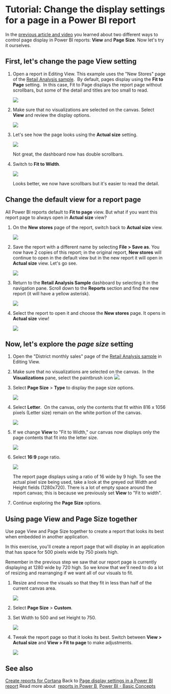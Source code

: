 ﻿<properties
   pageTitle="Tutorial: Change the display settings for a page in a Power BI report"
   description="Tutorial: Change the display settings for a page in a Power BI report"
   services="powerbi"
   documentationCenter=""
   authors="mihart"
   manager="mblythe"
   backup=""
   editor=""
   tags=""
   qualityFocus="modifying"
   qualityDate=""/>

<tags
   ms.service="powerbi"
   ms.devlang="NA"
   ms.topic="article"
   ms.tgt_pltfrm="NA"
   ms.workload="powerbi"
   ms.date="08/15/2016"
   ms.author="mihart"/>

# Tutorial: Change the display settings for a page in a Power BI report

In the [previous article and video](powerbi-service-change-report-display-settings.md) you learned about two different ways to control page display in Power BI reports: **View** and **Page Size**. Now let's try it ourselves.

## First, let's change the page View setting

1.  Open a report in Editing View. This example uses the "New Stores" page of the [Retail Analysis sample](powerbi-sample-retail-analysis-take-a-tour.md).  By default, pages display using the **Fit to Page** setting.  In this case, Fit to Page displays the report page without scrollbars, but some of the detail and titles are too small to read.

    ![](media/powerbi-service-tutorial-change-report-display-settings/PBI_fit_to_page.png)

2. Make sure that no visualizations are selected on the canvas. Select **View** and review the display options.

    ![](media/powerbi-service-tutorial-change-report-display-settings/power-bi-change-page-view.png)

3. Let's see how the page looks using the **Actual size** setting.
    
    ![](media/powerbi-service-tutorial-change-report-display-settings/power-bi-actal-size2.png)

    Not great, the dashboard now has double scrollbars.

4. Switch to **Fit to Width**.

   ![](media/powerbi-service-tutorial-change-report-display-settings/pbi_fit_to_width.png)

   Looks better, we now have scrollbars but it's easier to read the detail.

## Change the default view for a report page

All Power BI reports default to **Fit to page** view. But what if you want this report page to always open in **Actual size** view?

1. On the **New stores** page of the report, switch back to **Actual size** view.

   ![](media/powerbi-service-tutorial-change-report-display-settings/power-bi-actual-size.png)

2. Save the report with a different name by selecting **File > Save as**. You now have 2 copies of this report; in the original report, **New stores** will continue to open in the default view but in the new report it will open in **Actual size** view. Let's go see.

   ![](media/powerbi-service-tutorial-change-report-display-settings/power-bi-save-as.png)

3. Return to the **Retail Analysis Sample** dashboard by selecting it in the navigation pane. Scroll down to the **Reports** section and find the new report (it will have a yellow asterisk).  

    ![](media/powerbi-service-tutorial-change-report-display-settings/power-bi-new-report.png)

4. Select the report to open it and choose the **New stores** page. It opens in **Actual size** view!

    ![](media/powerbi-service-tutorial-change-report-display-settings/power-bi-actal-size2.png)

## Now, let's explore the *page size* setting

1. Open the "District monthly sales" page of the [Retail Analysis sample](powerbi-sample-retail-analysis-take-a-tour.md) in Editing View.

2. Make sure that no visualizations are selected on the canvas.  In the **Visualizations** pane, select the paintbrush icon ![](media/powerbi-service-tutorial-change-report-display-settings/PBI_paintbrush.jpg).

3. Select **Page Size** &gt; **Type** to display the page size options.

   ![](media/powerbi-service-tutorial-change-report-display-settings/power-bi-page-size-menu.png)

4. Select **Letter**.  On the canvas, only the contents that fit within 816 x 1056 pixels (Letter size) remain on the white portion of the canvas.

   ![](media/powerbi-service-tutorial-change-report-display-settings/power-bi-letter.png)

5. If we change **View** to "Fit to Width," our canvas now displays only the page contents that fit into the letter size.

   ![](media/powerbi-service-tutorial-change-report-display-settings/power-bi-fit-to-width.png)

6. Select **16:9** page ratio.

   ![](media/powerbi-service-tutorial-change-report-display-settings/power-bi-16-to-9.png)

    The report page displays using a ratio of 16 wide by 9 high. To see the actual pixel size being used, take a look at the greyed out Width and Height fields (1280x720). There is a lot of empty space around the report canvas; this is because we previously set **View** to "Fit to width".

7. Continue exploring the **Page Size** options.

## Using page View and Page Size together

Use page View and Page Size together to create a report that looks its best when embedded in another application.

In this exercise, you'll create a report page that will display in an application that has space for 500 pixels wide by 750 pixels high.

Remember in the previous step we saw that our report page is currently displaying at 1280 wide by 720 high. So we know that we'll need to do a lot of resizing and rearranging if we want all of our visuals to fit.

1. Resize and move the visuals so that they fit in less than half of the current canvas area.

   ![](media/powerbi-service-tutorial-change-report-display-settings/power-bi-custom-view.gif)

2. Select **Page Size** &gt; **Custom**.

3. Set Width to 500 and set Height to 750.

   ![](media/powerbi-service-tutorial-change-report-display-settings/power-bi-custom.png)

3. Tweak the report page so that it looks its best. Switch between **View > Actual size** and **View > Fit to page** to make adjustments.

   ![](media/powerbi-service-tutorial-change-report-display-settings/power-bi-final.png)

## See also
[Create reports for Cortana](powerbi-service-cortana-desktop-entity-cards.md)
Back to [Page display settings in a Power BI report](powerbi-service-change-report-display-settings.md)
Read more about  [reports in Power B ](powerbi-service-reports.md)
[Power BI - Basic Concepts](powerbi-service-basic-concepts.md)
